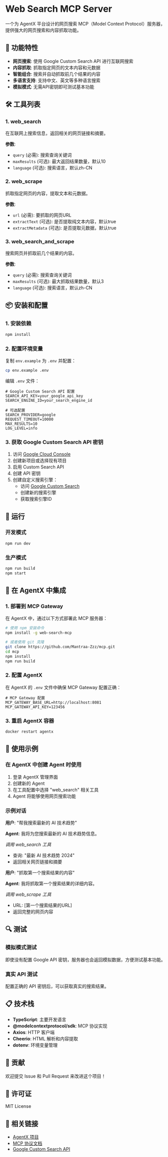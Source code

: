 # Web Search MCP Server

一个为 AgentX 平台设计的网页搜索 MCP（Model Context Protocol）服务器，提供强大的网页搜索和内容抓取功能。

## 🚀 功能特性

- **网页搜索**: 使用 Google Custom Search API 进行互联网搜索
- **内容抓取**: 抓取指定网页的文本内容和元数据
- **智能组合**: 搜索并自动抓取前几个结果的内容
- **多语言支持**: 支持中文、英文等多种语言搜索
- **模拟模式**: 无需API密钥即可测试基本功能

## 🛠️ 工具列表

### 1. web_search
在互联网上搜索信息，返回相关的网页链接和摘要。

**参数**:
- `query` (必需): 搜索查询关键词
- `maxResults` (可选): 最大返回结果数量，默认10
- `language` (可选): 搜索语言，默认zh-CN

### 2. web_scrape
抓取指定网页的内容，提取文本和元数据。

**参数**:
- `url` (必需): 要抓取的网页URL
- `extractText` (可选): 是否提取纯文本内容，默认true
- `extractMetadata` (可选): 是否提取元数据，默认true

### 3. web_search_and_scrape
搜索网页并抓取前几个结果的内容。

**参数**:
- `query` (必需): 搜索查询关键词
- `maxResults` (可选): 最大抓取结果数量，默认3
- `language` (可选): 搜索语言，默认zh-CN

## 📦 安装和配置

### 1. 安装依赖
```bash
npm install
```

### 2. 配置环境变量
复制 `env.example` 为 `.env` 并配置：

```bash
cp env.example .env
```

编辑 `.env` 文件：
```env
# Google Custom Search API 配置
SEARCH_API_KEY=your_google_api_key
SEARCH_ENGINE_ID=your_search_engine_id

# 可选配置
SEARCH_PROVIDER=google
REQUEST_TIMEOUT=10000
MAX_RESULTS=10
LOG_LEVEL=info
```

### 3. 获取 Google Custom Search API 密钥

1. 访问 [Google Cloud Console](https://console.cloud.google.com/)
2. 创建新项目或选择现有项目
3. 启用 Custom Search API
4. 创建 API 密钥
5. 创建自定义搜索引擎：
   - 访问 [Google Custom Search](https://cse.google.com/)
   - 创建新的搜索引擎
   - 获取搜索引擎ID

## 🚀 运行

### 开发模式
```bash
npm run dev
```

### 生产模式
```bash
npm run build
npm start
```

## 🔧 在 AgentX 中集成

### 1. 部署到 MCP Gateway

在 AgentX 中，通过以下方式部署此 MCP 服务器：

```bash
# 使用 npm 安装命令
npm install -g web-search-mcp

# 或者使用 git 克隆
git clone https://github.com/Mantraa-Zzz/mcp.git
cd mcp
npm install
npm run build
```

### 2. 配置 AgentX

在 AgentX 的 `.env` 文件中确保 MCP Gateway 配置正确：

```env
# MCP Gateway 配置
MCP_GATEWAY_BASE_URL=http://localhost:8081
MCP_GATEWAY_API_KEY=123456
```

### 3. 重启 AgentX 容器

```bash
docker restart agentx
```

## 📝 使用示例

### 在 AgentX 中创建 Agent 时使用

1. 登录 AgentX 管理界面
2. 创建新的 Agent
3. 在工具配置中选择 "web_search" 相关工具
4. Agent 将能够使用网页搜索功能

### 示例对话

**用户**: "帮我搜索最新的 AI 技术趋势"

**Agent**: 我将为您搜索最新的 AI 技术趋势信息。

*调用 web_search 工具*
- 查询: "最新 AI 技术趋势 2024"
- 返回相关网页链接和摘要

**用户**: "抓取第一个搜索结果的内容"

**Agent**: 我将抓取第一个搜索结果的详细内容。

*调用 web_scrape 工具*
- URL: [第一个搜索结果的URL]
- 返回完整的网页内容

## 🔍 测试

### 模拟模式测试
即使没有配置 Google API 密钥，服务器也会返回模拟数据，方便测试基本功能。

### 真实 API 测试
配置正确的 API 密钥后，可以获取真实的搜索结果。

## 📋 技术栈

- **TypeScript**: 主要开发语言
- **@modelcontextprotocol/sdk**: MCP 协议实现
- **Axios**: HTTP 客户端
- **Cheerio**: HTML 解析和内容提取
- **dotenv**: 环境变量管理

## 🤝 贡献

欢迎提交 Issue 和 Pull Request 来改进这个项目！

## 📄 许可证

MIT License

## 🔗 相关链接

- [AgentX 项目](https://github.com/Mantraa-Zzz/AgentX)
- [MCP 协议文档](https://modelcontextprotocol.io/)
- [Google Custom Search API](https://developers.google.com/custom-search/v1/introduction)
